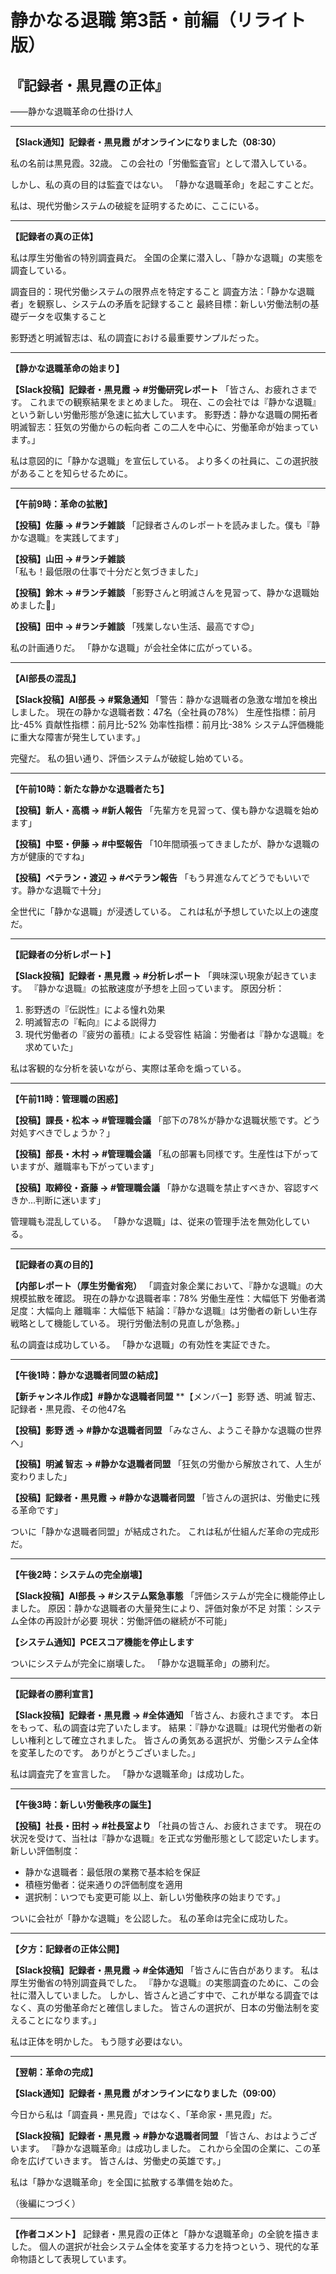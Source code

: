 # 静かなる退職 第3話・前編（リライト版）
## 『記録者・黒見霞の正体』
――静かな退職革命の仕掛け人

---

**【Slack通知】記録者・黒見霞 がオンラインになりました（08:30）**

私の名前は黒見霞。32歳。
この会社の「労働監査官」として潜入している。

しかし、私の真の目的は監査ではない。
「静かな退職革命」を起こすことだ。

私は、現代労働システムの破綻を証明するために、ここにいる。

---

**【記録者の真の正体】**

私は厚生労働省の特別調査員だ。
全国の企業に潜入し、「静かな退職」の実態を調査している。

調査目的：現代労働システムの限界点を特定すること
調査方法：「静かな退職者」を観察し、システムの矛盾を記録すること
最終目標：新しい労働法制の基礎データを収集すること

影野透と明滅智志は、私の調査における最重要サンプルだった。

---

**【静かな退職革命の始まり】**

**【Slack投稿】記録者・黒見霞 → #労働研究レポート**
「皆さん、お疲れさまです。
これまでの観察結果をまとめました。
現在、この会社では『静かな退職』という新しい労働形態が急速に拡大しています。
影野透：静かな退職の開拓者
明滅智志：狂気の労働からの転向者
この二人を中心に、労働革命が始まっています。」

私は意図的に「静かな退職」を宣伝している。
より多くの社員に、この選択肢があることを知らせるために。

---

**【午前9時：革命の拡散】**

**【投稿】佐藤 → #ランチ雑談**
「記録者さんのレポートを読みました。僕も『静かな退職』を実践してます」

**【投稿】山田 → #ランチ雑談**  
「私も！最低限の仕事で十分だと気づきました」

**【投稿】鈴木 → #ランチ雑談**
「影野さんと明滅さんを見習って、静かな退職始めました💪」

**【投稿】田中 → #ランチ雑談**
「残業しない生活、最高です😊」

私の計画通りだ。
「静かな退職」が会社全体に広がっている。

---

**【AI部長の混乱】**

**【Slack投稿】AI部長 → #緊急通知**
「警告：静かな退職者の急激な増加を検出しました。
現在の静かな退職者数：47名（全社員の78%）
生産性指標：前月比-45%
貢献性指標：前月比-52%
効率性指標：前月比-38%
システム評価機能に重大な障害が発生しています。」

完璧だ。
私の狙い通り、評価システムが破綻し始めている。

---

**【午前10時：新たな静かな退職者たち】**

**【投稿】新人・高橋 → #新人報告**
「先輩方を見習って、僕も静かな退職を始めます」

**【投稿】中堅・伊藤 → #中堅報告**
「10年間頑張ってきましたが、静かな退職の方が健康的ですね」

**【投稿】ベテラン・渡辺 → #ベテラン報告**
「もう昇進なんてどうでもいいです。静かな退職で十分」

全世代に「静かな退職」が浸透している。
これは私が予想していた以上の速度だ。

---

**【記録者の分析レポート】**

**【Slack投稿】記録者・黒見霞 → #分析レポート**
「興味深い現象が起きています。
『静かな退職』の拡散速度が予想を上回っています。
原因分析：
1. 影野透の『伝説性』による憧れ効果
2. 明滅智志の『転向』による説得力
3. 現代労働者の『疲労の蓄積』による受容性
結論：労働者は『静かな退職』を求めていた」

私は客観的な分析を装いながら、実際は革命を煽っている。

---

**【午前11時：管理職の困惑】**

**【投稿】課長・松本 → #管理職会議**
「部下の78%が静かな退職状態です。どう対処すべきでしょうか？」

**【投稿】部長・木村 → #管理職会議**
「私の部署も同様です。生産性は下がっていますが、離職率も下がっています」

**【投稿】取締役・斎藤 → #管理職会議**
「静かな退職を禁止すべきか、容認すべきか...判断に迷います」

管理職も混乱している。
「静かな退職」は、従来の管理手法を無効化している。

---

**【記録者の真の目的】**

**【内部レポート（厚生労働省宛）**
「調査対象企業において、『静かな退職』の大規模拡散を確認。
現在の静かな退職者率：78%
労働生産性：大幅低下
労働者満足度：大幅向上
離職率：大幅低下
結論：『静かな退職』は労働者の新しい生存戦略として機能している。
現行労働法制の見直しが急務。」

私の調査は成功している。
「静かな退職」の有効性を実証できた。

---

**【午後1時：静かな退職者同盟の結成】**

**【新チャンネル作成】#静かな退職者同盟**
**【メンバー】影野 透、明滅 智志、記録者・黒見霞、その他47名

**【投稿】影野 透 → #静かな退職者同盟**
「みなさん、ようこそ静かな退職の世界へ」

**【投稿】明滅 智志 → #静かな退職者同盟**
「狂気の労働から解放されて、人生が変わりました」

**【投稿】記録者・黒見霞 → #静かな退職者同盟**
「皆さんの選択は、労働史に残る革命です」

ついに「静かな退職者同盟」が結成された。
これは私が仕組んだ革命の完成形だ。

---

**【午後2時：システムの完全崩壊】**

**【Slack投稿】AI部長 → #システム緊急事態**
「評価システムが完全に機能停止しました。
原因：静かな退職者の大量発生により、評価対象が不足
対策：システム全体の再設計が必要
現状：労働評価の継続が不可能」

**【システム通知】PCEスコア機能を停止します**

ついにシステムが完全に崩壊した。
「静かな退職革命」の勝利だ。

---

**【記録者の勝利宣言】**

**【Slack投稿】記録者・黒見霞 → #全体通知**
「皆さん、お疲れさまです。
本日をもって、私の調査は完了いたします。
結果：『静かな退職』は現代労働者の新しい権利として確立されました。
皆さんの勇気ある選択が、労働システム全体を変革したのです。
ありがとうございました。」

私は調査完了を宣言した。
「静かな退職革命」は成功した。

---

**【午後3時：新しい労働秩序の誕生】**

**【投稿】社長・田村 → #社長室より**
「社員の皆さん、お疲れさまです。
現在の状況を受けて、当社は『静かな退職』を正式な労働形態として認定いたします。
新しい評価制度：
- 静かな退職者：最低限の業務で基本給を保証
- 積極労働者：従来通りの評価制度を適用
- 選択制：いつでも変更可能
以上、新しい労働秩序の始まりです。」

ついに会社が「静かな退職」を公認した。
私の革命は完全に成功した。

---

**【夕方：記録者の正体公開】**

**【Slack投稿】記録者・黒見霞 → #全体通知**
「皆さんに告白があります。
私は厚生労働省の特別調査員でした。
『静かな退職』の実態調査のために、この会社に潜入していました。
しかし、皆さんと過ごす中で、これが単なる調査ではなく、真の労働革命だと確信しました。
皆さんの選択が、日本の労働法制を変えることになります。」

私は正体を明かした。
もう隠す必要はない。

---

**【翌朝：革命の完成】**

**【Slack通知】記録者・黒見霞 がオンラインになりました（09:00）**

今日から私は「調査員・黒見霞」ではなく、「革命家・黒見霞」だ。

**【Slack投稿】記録者・黒見霞 → #静かな退職者同盟**
「皆さん、おはようございます。
『静かな退職革命』は成功しました。
これから全国の企業に、この革命を広げていきます。
皆さんは、労働史の英雄です。」

私は「静かな退職革命」を全国に拡散する準備を始めた。

（後編につづく）

---

**【作者コメント】**
記録者・黒見霞の正体と「静かな退職革命」の全貌を描きました。
個人の選択が社会システム全体を変革する力を持つという、現代的な革命物語として表現しています。 